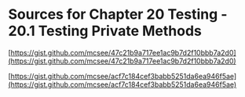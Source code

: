# Sources for Chapter 20 Testing - 20.1 Testing Private Methods


[https://gist.github.com/mcsee/47c21b9a717ee1ac9b7d2f10bbb7a2d0](https://gist.github.com/mcsee/47c21b9a717ee1ac9b7d2f10bbb7a2d0)

[https://gist.github.com/mcsee/acf7c184cef3babb5251da6ea946f5ae](https://gist.github.com/mcsee/acf7c184cef3babb5251da6ea946f5ae)